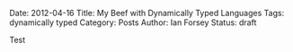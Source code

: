 Date: 2012-04-16
Title: My Beef with Dynamically Typed Languages 
Tags: dynamically typed
Category: Posts
Author: Ian Forsey
Status: draft

Test